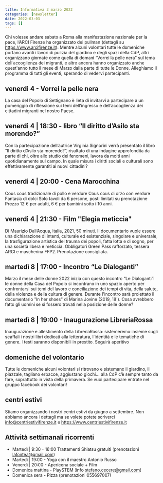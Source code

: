 ```yaml
---
title: Informativa 3 marzo 2022
categories: [newsletter]
date: 2022-03-03
tags: []
---
```


Chi volesse andare sabato a Roma alla manifestazione nazionale per la pace, l’ARCI Firenze ha organizzato dei pullman (dettagli su https://www.arcifirenze.it).
Mentre alcuni volontari tutte le domeniche portano avanti i lavori di pulizia del giardino e degli spazi della CdP, altri organizzano giornate come quella di domani “Vorrei la pelle nera” sul tema dell’accoglienza dei migranti, e altre ancora hanno organizzato anche quest'anno tutto il mese di Marzo dalla parte di tutte le Donne.
Alleghiamo il programma di tutti gli eventi, sperando di vedervi partecipanti.

## venerdì 4 - Vorrei la pelle nera
La casa del Popolo di Settignano è lieta di invitarvi a partecipare a un pomeriggio di riflessione sui temi dell’ingresso e dell’accoglienza dei cittadini migranti nel nostro Paese.

## venerdì 4 | 18:30 - libro “Il diritto d’Asilo sta morendo?”
Con la partecipazione dell’autrice Virginia Signorini verrà presentato il libro “Il diritto d’Asilo sta morendo?”, risultato di una indagine approfondita da parte di chi, oltre allo studio dei fenomeni, lavora da molti anni quotidianamente sul campo. In quale misura i diritti sociali e culturali sono effettivamente garantiti ai nuovi cittadini?

## venerdì 4 | 20:00 - Cena Marocchina
Cous cous tradizionale di pollo e verdure
Cous cous di orzo con verdure
Fantasia di dolci
Solo tavoli da 6 persone, posti limitati su prenotazione
Prezzo 12 € per adulti, 6 € per bambini sotto i 10 anni. 

## venerdì 4 | 21:30 - Film "Elegia meticcia"
Di Maurizio Dall’Acqua, Italia, 2021, 50 minuti.
Il documentario vuole essere una dichiarazione di intenti, culturale ed esistenziale, singolare e universale, la trasfigurazione artistica del trauma dei popoli, fatta  lotta e di sogno, per una società libera e meticcia.
Obbligatori Green Pass rafforzato, tessera ARCI e mascherina FFP2. Prenotazione consigliata.

## martedì 8 | 17:00 - Incontro “Le Dialoganti”
Marzo il mese delle donne 2022 inizia con questo incontro “Le Dialoganti”: le donne della Casa del Popolo si incontrano in uno spazio aperto per confrontarsi sui temi del lavoro e conciliazione dei tempi di vita, della salute, della violenza e della cultura di genere.
Durante l'incontro sarà proiettato il documentario "In her shoes" di Marina Jovine (2019, 18').
Cosa avrebbero fatto gli uomini se si fossero trovati nella posizione delle donne?

## martedì 8 | 19:00 - Inaugurazione LibreriaRossa
Inaugurazione e allestimento della LibreriaRossa: sistemeremo insieme sugli scaffali i nostri  libri dedicati alla letteratura, l'identità e le tematiche di genere. I testi saranno disponibili in prestito.
Seguirà aperitivo

## domeniche del volontario
Tutte le domeniche alcuni volontari si ritrovano e sistemano il giardino, il piazzale, tagliano erbacce, aggiustano giochi… alla CdP c’è sempre tanto da fare, soprattutto in vista della primavera. Se vuoi partecipare entrate nel gruppo facebook dei volontari!

## centri estivi
Stiamo organizzando i nostri centri estivi da giugno a settembre. Non abbiamo ancora i dettagli ma se volete potete scriverci info@centriestivifirenze.it e https://www.centriestivifirenze.it

## Attività settimanali ricorrenti
- Martedì | 9:30 - 16:00 Trattamenti Shiatsu gratuiti (prenotazioni lafontea@gmail.com)
- Martedì | 19:00 - Yoga con il maestro Antonio Russo
- Venerdì | 20:00 - Apericena sociale + Film
- Domenica mattina - PlaySTEM (info stefano.cecere@gmail.com)
- Domenica sera - Pizza (prenotazioni 055697007)
